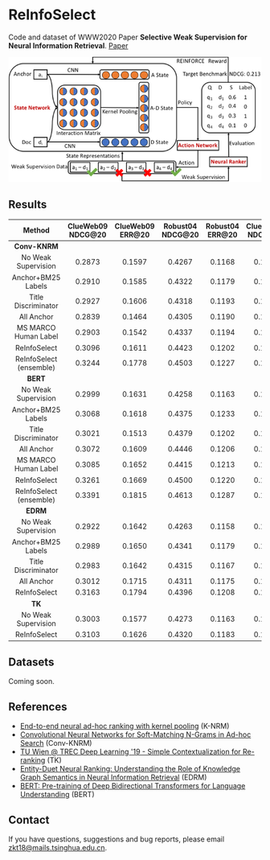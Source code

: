 # ReInfoSelect
Code and dataset of WWW2020 Paper **Selective Weak Supervision for Neural Information Retrieval**. [Paper](https://arxiv.org/pdf/2001.10382.pdf)

![ReInfoSelect](ReInfoSelect.png)

## Results
|Method|ClueWeb09 NDCG@20|ClueWeb09 ERR@20|Robust04 NDCG@20|Robust04 ERR@20|ClueWeb12 NDCG@20|ClueWeb12 ERR@20|
|:----:|:---------------:|:--------------:|:--------------:|:-------------:|:---------------:|:--------------:|
|**Conv-KNRM**|||||
|No Weak Supervision|0.2873|0.1597|0.4267|0.1168|0.1123|0.0915|
|Anchor+BM25 Labels|0.2910|0.1585|0.4322|0.1179|0.1181|0.0978|
|Title Discriminator|0.2927|0.1606|0.4318|0.1193|0.1176|0.0975|
|All Anchor|0.2839|0.1464|0.4305|0.1190|0.1119|0.0906|
|MS MARCO Human Label|0.2903|0.1542|0.4337|0.1194|0.1183|0.0981|
|ReInfoSelect|0.3096|0.1611|0.4423|0.1202|0.1225|0.1044|
|ReInfoSelect (ensemble)|0.3244|0.1778|0.4503|0.1227|0.1279|0.1042|
|**BERT**|||||||
|No Weak Supervision|0.2999|0.1631|0.4258|0.1163|0.1190|0.0963|
|Anchor+BM25 Labels|0.3068|0.1618|0.4375|0.1233|0.1160|0.0990|
|Title Discriminator|0.3021|0.1513|0.4379|0.1202|0.1162|0.0981|
|All Anchor|0.3072|0.1609|0.4446|0.1206|0.1208|0.0965|
|MS MARCO Human Label|0.3085|0.1652|0.4415|0.1213|0.1207|0.1024|
|ReInfoSelect|0.3261|0.1669|0.4500|0.1220|0.1276|0.0997|
|ReInfoSelect (ensemble)|0.3391|0.1815|0.4613|0.1287|0.1302|0.1038|
|**EDRM**|||||
|No Weak Supervision|0.2922|0.1642|0.4263|0.1158|0.1119|0.0910|
|Anchor+BM25 Labels|0.2989|0.1650|0.4341|0.1179|0.1172|0.0947|
|Title Discriminator|0.2983|0.1642|0.4315|0.1167|0.1176|0.0950|
|All Anchor|0.3012|0.1715|0.4311|0.1175|0.1167|0.0958|
|ReInfoSelect|0.3163|0.1794|0.4396|0.1208|0.1215|0.0980|
|**TK**|||||
|No Weak Supervision|0.3003|0.1577|0.4273|0.1163|0.1192|0.0991|
|ReInfoSelect|0.3103|0.1626|0.4320|0.1183|0.1297|0.1043|

## Datasets
Coming soon.

## References
- [End-to-end neural ad-hoc ranking with kernel pooling](http://www.cs.cmu.edu/afs/cs/user/cx/www/papers/K-NRM.pdf) (K-NRM)
- [Convolutional Neural Networks for Soft-Matching N-Grams in Ad-hoc Search](http://www.cs.cmu.edu/~zhuyund/papers/WSDM_2018_Dai.pdf) (Conv-KNRM)
- [TU Wien @ TREC Deep Learning '19 - Simple Contextualization for Re-ranking](https://arxiv.org/pdf/1912.01385.pdf) (TK)
- [Entity-Duet Neural Ranking: Understanding the Role of Knowledge Graph Semantics in Neural Information Retrieval](https://www.aclweb.org/anthology/P18-1223.pdf) (EDRM)
- [BERT: Pre-training of Deep Bidirectional Transformers for Language Understanding](https://arxiv.org/pdf/1810.04805.pdf) (BERT)

## Contact
If you have questions, suggestions and bug reports, please email zkt18@mails.tsinghua.edu.cn.

